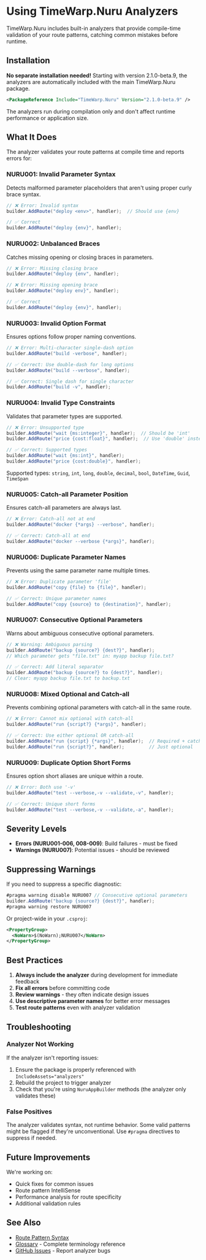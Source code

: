# Using TimeWarp.Nuru Analyzers

TimeWarp.Nuru includes built-in analyzers that provide compile-time validation of your route patterns, catching common mistakes before runtime.

## Installation

**No separate installation needed!** Starting with version 2.1.0-beta.9, the analyzers are automatically included with the main TimeWarp.Nuru package.

```xml
<PackageReference Include="TimeWarp.Nuru" Version="2.1.0-beta.9" />
```

The analyzers run during compilation only and don't affect runtime performance or application size.

## What It Does

The analyzer validates your route patterns at compile time and reports errors for:

### NURU001: Invalid Parameter Syntax
Detects malformed parameter placeholders that aren't using proper curly brace syntax.

```csharp
// ❌ Error: Invalid syntax
builder.AddRoute("deploy <env>", handler);  // Should use {env}

// ✅ Correct
builder.AddRoute("deploy {env}", handler);
```

### NURU002: Unbalanced Braces
Catches missing opening or closing braces in parameters.

```csharp
// ❌ Error: Missing closing brace
builder.AddRoute("deploy {env", handler);

// ❌ Error: Missing opening brace  
builder.AddRoute("deploy env}", handler);

// ✅ Correct
builder.AddRoute("deploy {env}", handler);
```

### NURU003: Invalid Option Format
Ensures options follow proper naming conventions.

```csharp
// ❌ Error: Multi-character single-dash option
builder.AddRoute("build -verbose", handler);

// ✅ Correct: Use double-dash for long options
builder.AddRoute("build --verbose", handler);

// ✅ Correct: Single dash for single character
builder.AddRoute("build -v", handler);
```

### NURU004: Invalid Type Constraints
Validates that parameter types are supported.

```csharp
// ❌ Error: Unsupported type
builder.AddRoute("wait {ms:integer}", handler);  // Should be 'int'
builder.AddRoute("price {cost:float}", handler);  // Use 'double' instead

// ✅ Correct: Supported types
builder.AddRoute("wait {ms:int}", handler);
builder.AddRoute("price {cost:double}", handler);
```

Supported types: `string`, `int`, `long`, `double`, `decimal`, `bool`, `DateTime`, `Guid`, `TimeSpan`

### NURU005: Catch-all Parameter Position
Ensures catch-all parameters are always last.

```csharp
// ❌ Error: Catch-all not at end
builder.AddRoute("docker {*args} --verbose", handler);

// ✅ Correct: Catch-all at end
builder.AddRoute("docker --verbose {*args}", handler);
```

### NURU006: Duplicate Parameter Names
Prevents using the same parameter name multiple times.

```csharp
// ❌ Error: Duplicate parameter 'file'
builder.AddRoute("copy {file} to {file}", handler);

// ✅ Correct: Unique parameter names
builder.AddRoute("copy {source} to {destination}", handler);
```

### NURU007: Consecutive Optional Parameters
Warns about ambiguous consecutive optional parameters.

```csharp
// ❌ Warning: Ambiguous parsing
builder.AddRoute("backup {source?} {dest?}", handler);
// Which parameter gets "file.txt" in: myapp backup file.txt?

// ✅ Correct: Add literal separator
builder.AddRoute("backup {source?} to {dest?}", handler);
// Clear: myapp backup file.txt to backup.txt
```

### NURU008: Mixed Optional and Catch-all
Prevents combining optional parameters with catch-all in the same route.

```csharp
// ❌ Error: Cannot mix optional with catch-all
builder.AddRoute("run {script?} {*args}", handler);

// ✅ Correct: Use either optional OR catch-all
builder.AddRoute("run {script} {*args}", handler);  // Required + catch-all
builder.AddRoute("run {script?}", handler);         // Just optional
```

### NURU009: Duplicate Option Short Forms
Ensures option short aliases are unique within a route.

```csharp
// ❌ Error: Both use '-v'
builder.AddRoute("test --verbose,-v --validate,-v", handler);

// ✅ Correct: Unique short forms
builder.AddRoute("test --verbose,-v --validate,-a", handler);
```

## Severity Levels

- **Errors (NURU001-006, 008-009)**: Build failures - must be fixed
- **Warnings (NURU007)**: Potential issues - should be reviewed

## Suppressing Warnings

If you need to suppress a specific diagnostic:

```csharp
#pragma warning disable NURU007 // Consecutive optional parameters
builder.AddRoute("backup {source?} {dest?}", handler);
#pragma warning restore NURU007
```

Or project-wide in your `.csproj`:

```xml
<PropertyGroup>
  <NoWarn>$(NoWarn);NURU007</NoWarn>
</PropertyGroup>
```

## Best Practices

1. **Always include the analyzer** during development for immediate feedback
2. **Fix all errors** before committing code
3. **Review warnings** - they often indicate design issues
4. **Use descriptive parameter names** for better error messages
5. **Test route patterns** even with analyzer validation

## Troubleshooting

### Analyzer Not Working

If the analyzer isn't reporting issues:

1. Ensure the package is properly referenced with `IncludeAssets="analyzers"`
2. Rebuild the project to trigger analyzer
3. Check that you're using `NuruAppBuilder` methods (the analyzer only validates these)

### False Positives

The analyzer validates syntax, not runtime behavior. Some valid patterns might be flagged if they're unconventional. Use `#pragma` directives to suppress if needed.

## Future Improvements

We're working on:
- Quick fixes for common issues  
- Route pattern IntelliSense
- Performance analysis for route specificity
- Additional validation rules

## See Also

- [Route Pattern Syntax](RoutePatternSyntax.md)
- [Glossary](Glossary.md) - Complete terminology reference
- [GitHub Issues](https://github.com/TimeWarpEngineering/timewarp-nuru/issues) - Report analyzer bugs
